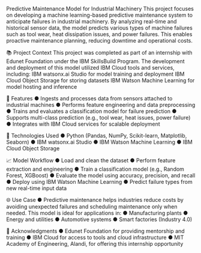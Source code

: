 Predictive Maintenance Model for Industrial Machinery
This project focuses on developing a machine learning-based predictive maintenance system to anticipate failures in industrial machinery. By analyzing real-time and historical sensor data, the model predicts various types of machine failures such as tool wear, heat dissipation issues, and power failures. This enables proactive maintenance planning, reducing downtime and operational costs.

📚 Project Context
This project was completed as part of an internship with Edunet Foundation under the IBM SkillsBuild Program. The development and deployment of this model utilized IBM Cloud tools and services, including:
IBM watsonx.ai Studio for model training and deployment
IBM Cloud Object Storage for storing datasets
IBM Watson Machine Learning for model hosting and inference

🚀 Features
● Ingests and processes data from sensors attached to industrial machines
● Performs feature engineering and data preprocessing
● Trains and evaluates a classification model for failure prediction
● Supports multi-class prediction (e.g., tool wear, heat issues, power failure)
● Integrates with IBM Cloud services for scalable deployment

🧰 Technologies Used
● Python (Pandas, NumPy, Scikit-learn, Matplotlib, Seaborn)
● IBM watsonx.ai Studio
● IBM Watson Machine Learning
● IBM Cloud Object Storage

📈 Model Workflow
● Load and clean the dataset
● Perform feature extraction and engineering
● Train a classification model (e.g., Random Forest, XGBoost)
● Evaluate the model using accuracy, precision, and recall
● Deploy using IBM Watson Machine Learning
● Predict failure types from new real-time input data

🌐 Use Case
● Predictive maintenance helps industries reduce costs by avoiding unexpected failures and scheduling maintenance only when needed. This model is ideal for applications in:
● Manufacturing plants
● Energy and utilities
● Automotive systems
● Smart factories (Industry 4.0)

🙏 Acknowledgments
● Edunet Foundation for providing mentorship and training
● IBM Cloud for access to tools and cloud infrastructure
● MIT Academy of Engineering, Alandi, for offering this internship opportunity
